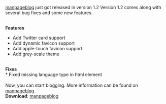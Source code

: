 <!-- title: manpageblog released in version 1.2 -->
<!-- meta_description: Initial release of manpageblog 1.2. A simple and static blog generator in manpage design written in Python. -->
<!-- image_url: https://cdn.gyptazy.ch/images/manpageblog.jpg -->

<a href="https://github.com/gyptazy/manpageblog">manpageblog</a> just got released in version 1.2 Version 1.2 comes along with
several bug fixes and some new features.<br><br>

<b>Features</b><br>
* Add Twitter card support <br>
* Add dynamic favicon support<br>
* Add apple-touch favicon support<br>
* Add grey-scale theme<br>
<br>
<b>Fixes</b><br>
* Fixed missing language type in html element<br>

<br>
Now, you can start blogging. More information can be found on <a href="https://github.com/gyptazy/manpageblog">manpageblog</a>.<br>
<b>Download</b>: <a href="https://github.com/gyptazy/manpageblog">manpageblog</a>
